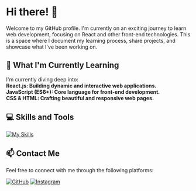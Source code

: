 <h1>Hi there! 👋</h1>

Welcome to my GitHub profile. I'm currently on an exciting journey to learn web development, focusing on React and other front-end technologies. This is a space where I document my learning process, share projects, and showcase what I've been working on.

<h2>🌱 What I'm Currently Learning</h2>
I'm currently diving deep into:<br/>

<b>
React.js: Building dynamic and interactive web applications.<br/>
JavaScript (ES6+): Core language for front-end development.<br/>
CSS & HTML: Crafting beautiful and responsive web pages.<br/>
</b>

<h2>💻 Skills and Tools</h2>

[![My Skills](https://skillicons.dev/icons?i=js,html,css,py,flask,git,vscode,discord,bootstrap,windows,discordjs,github,nodejs)](https://skillicons.dev)

## 📫 Contact Me

Feel free to connect with me through the following platforms:

[![GitHub](https://img.shields.io/badge/GitHub-181717?style=for-the-badge&logo=github&logoColor=white)](https://github.com/l0aft3r)
[![Instagram](https://img.shields.io/badge/Instagram-E4405F?style=for-the-badge&logo=instagram&logoColor=white)](https://instagram.com/l0aft3r)
